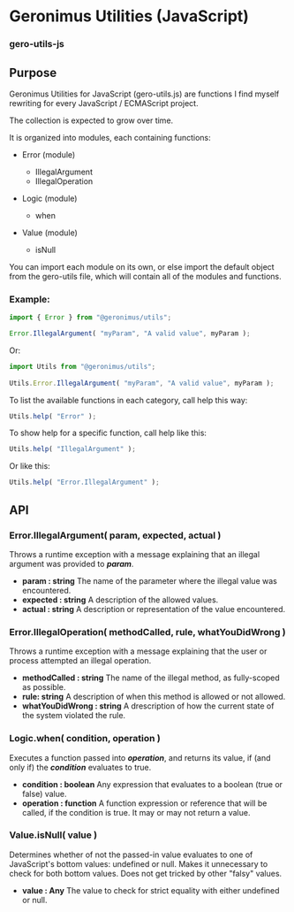 # Geronimus Utilities (JavaScript)
### gero-utils-js

## Purpose
Geronimus Utilities for JavaScript (gero-utils.js) are functions I find myself rewriting for every JavaScript / ECMAScript project.

The collection is expected to grow over time.

It is organized into modules, each containing functions:

- Error (module)
    - IllegalArgument
    - IllegalOperation

- Logic (module)
    - when

- Value (module)
    - isNull

You can import each module on its own, or else import the default object from the gero-utils file, which will contain all of the modules and functions.

### Example:

```javascript
import { Error } from "@geronimus/utils";
```
  
```javascript
Error.IllegalArgument( "myParam", "A valid value", myParam );
```

Or:

```javascript
import Utils from "@geronimus/utils";
  
Utils.Error.IllegalArgument( "myParam", "A valid value", myParam );
```
  

To list the available functions in each category, call help this way:

```javascript
Utils.help( "Error" );
```
  
To show help for a specific function, call help like this:

```javascript
Utils.help( "IllegalArgument" );
```
  
Or like this:

```javascript
Utils.help( "Error.IllegalArgument" );
```

## API

### Error.IllegalArgument( param, expected, actual )

Throws a runtime exception with a message explaining that an illegal argument was provided to ___param___.

- __param : string__ The name of the parameter where the illegal value was encountered.
- __expected : string__ A description of the allowed values.
- __actual : string__ A description or representation of the value encountered.

### Error.IllegalOperation( methodCalled, rule, whatYouDidWrong )

Throws a runtime exception with a message explaining that the user or process attempted an illegal operation.

- __methodCalled : string__ The name of the illegal method, as fully-scoped as possible.
- __rule: string__ A description of when this method is allowed or not allowed.
- __whatYouDidWrong : string__ A drescription of how the current state of the system violated the rule.


### Logic.when( condition, operation )

Executes a function passed into ___operation___, and returns its value, if (and only if) the ___condition___
evaluates to true.

- __condition : boolean__ Any expression that evaluates to a boolean (true or false) value.
- __operation : function__ A function expression or reference that will be called, if the condition is true. It may or may not return a value.

### Value.isNull( value )

Determines whether of not the passed-in value evaluates to one of JavaScript's bottom values: undefined or null.
Makes it unnecessary to check for both bottom values. Does not get tricked by other "falsy" values.

- __value : Any__ The value to check for strict equality with either undefined or null.

